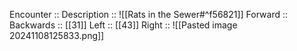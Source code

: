 Encounter :: 
Description :: ![[Rats in the Sewer#^f56821]]
Forward :: 
Backwards :: [[31]]
Left :: [[43]]
Right :: 
![[Pasted image 20241108125833.png]]
